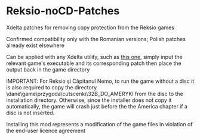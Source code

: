 # Reksio-noCD-Patches
 Xdelta patches for removing copy protection from the Reksio games

 Confirmed compatibility only with the Romanian versions; Polish patches already exist elsewhere

 Can be applied with any Xdelta utility, such as [this one](https://kotcrab.github.io/xdelta-wasm/), simply input the relevant game's executable and its corresponding patch then place the output back in the game directory

 IMPORTANT: For Reksio și Căpitanul Nemo, to run the game without a disc it is also required to copy the directory \dane\game\przygoda\cutscenki\32B_DO_AMERYKI from the disc to the installation directory. Otherwise, since the installer does not copy it automatically, the game will crash just before the the America chapter if a disc is not inserted.
 
 Installing this mod represents a modification of the game files in violation of the end-user licence agreement

